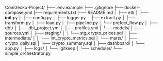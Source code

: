 CoinGecko-Project/
├── .env.example
├── .gitignore
├── docker-compose.yml
├── requirements.txt
├── README.md
│
├── etl/
│   ├── __init__.py
│   ├── config.py
│   ├── logger.py
│   ├── extract.py
│   ├── transform.py
│   ├── load.py
│   ├── pipeline.py
│   └── prefect_flow.py
│
├── dbt/
│   ├── dbt_project.yml
│   ├── profiles.yml
│   └── models/
│       ├── sources.yml
│       ├── staging/
│       │   └── stg_crypto_prices.sql
│       ├── intermediate/
│       │   └── int_crypto_metrics.sql
│       └── marts/
│           ├── crypto_daily.sql
│           └── crypto_summary.sql
│
├── dashboard/
│   └── app.py
│
├── logs/
│   └── .gitkeep
│
└── scheduler/
    └── simple_orchestrator.py
